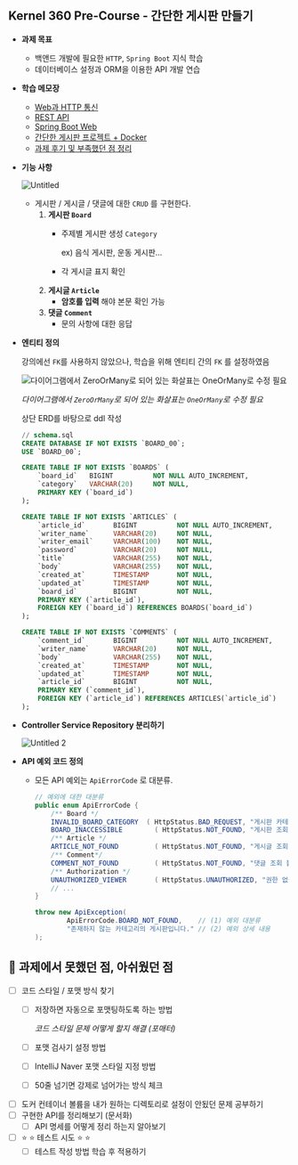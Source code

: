 ## Kernel 360 Pre-Course - 간단한 게시판 만들기

- **과제 목표**
    - 백앤드 개발에 필요한 `HTTP`, `Spring Boot` 지식 학습
    - 데이터베이스 설정과 ORM을 이용한 API 개발 연습
- **학습 메모장**
    - [Web과 HTTP 통신](https://www.notion.so/Web-HTTP-4bd6f48d010a4f749e46ceaf04a041ae?pvs=21)
    - [REST API](https://www.notion.so/REST-API-f3a3d09cfbe4435684ca8d595df505d4?pvs=21)
    - [Spring Boot Web](https://www.notion.so/Spring-Boot-Web-876c75da693c483486897731433d1a79?pvs=21)
    - [간단한 게시판 프로젝트 + Docker](https://www.notion.so/Docker-3c98228fe04a493e8f348e875837ddc5?pvs=21)
    - [과제 후기 및 부족했던 점 정리](https://www.notion.so/2803c5f8c30a4e18ad8568368f820339?pvs=21)
- **기능 사항**
    
    ![Untitled](https://github.com/user-attachments/assets/d2ec1596-7db9-4d03-b7c5-5097c13fdd8a)
    
    - 게시판 / 게시글 / 댓글에 대한 `CRUD` 를 구현한다.
        1. **게시판 `Board`**
            - 주제별 게시판 생성 `Category`
                
                ex) 음식 게시판, 운동 게시판… 
                
            - 각 게시글 표지 확인
        2. **게시글 `Article`**
            - **암호를 입력** 해야 본문 확인 가능
        3. **댓글 `Comment`**
            - 문의 사항에 대한 응답
- **엔티티 정의**
    
    강의에선 `FK`를 사용하지 않았으나, 학습을 위해 엔티티 간의 `FK` 를 설정하였음
  
    ![*다이어그램에서 `ZeroOrMany`로 되어 있는 화살표는 `OneOrMany`로 수정 필요*](https://github.com/user-attachments/assets/95a91f6d-613a-40c7-adee-c09789ae8c0b)

    *다이어그램에서 `ZeroOrMany`로 되어 있는 화살표는 `OneOrMany`로 수정 필요*
    
    상단 ERD를 바탕으로 ddl 작성
    
    ```sql
    // schema.sql
    CREATE DATABASE IF NOT EXISTS `BOARD_00`;
    USE `BOARD_00`;
    
    CREATE TABLE IF NOT EXISTS `BOARDS` (
        `board_id`   BIGINT          NOT NULL AUTO_INCREMENT,
        `category`   VARCHAR(20)     NOT NULL,
        PRIMARY KEY (`board_id`)
    );
    
    CREATE TABLE IF NOT EXISTS `ARTICLES` (
        `article_id`       BIGINT          NOT NULL AUTO_INCREMENT,
        `writer_name`      VARCHAR(20)     NOT NULL,
        `writer_email`     VARCHAR(100)    NOT NULL,
        `password`         VARCHAR(20)     NOT NULL,
        `title`            VARCHAR(255)    NOT NULL,
        `body`             VARCHAR(255)    NOT NULL,
        `created_at`       TIMESTAMP       NOT NULL,
        `updated_at`       TIMESTAMP       NOT NULL,
        `board_id`         BIGINT          NOT NULL,
        PRIMARY KEY (`article_id`),
        FOREIGN KEY (`board_id`) REFERENCES BOARDS(`board_id`)
    );
    
    CREATE TABLE IF NOT EXISTS `COMMENTS` (
        `comment_id`       BIGINT          NOT NULL AUTO_INCREMENT,
        `writer_name`      VARCHAR(20)     NOT NULL,
        `body`             VARCHAR(255)    NOT NULL,
        `created_at`       TIMESTAMP       NOT NULL,
        `updated_at`       TIMESTAMP       NOT NULL,
        `article_id`       BIGINT          NOT NULL,
        PRIMARY KEY (`comment_id`),
        FOREIGN KEY (`article_id`) REFERENCES ARTICLES(`article_id`)
    );
    ```
    
- **Controller Service Repository 분리하기**
    
    ![Untitled 2](https://github.com/user-attachments/assets/5b6836a6-6740-4161-b34d-4465610b68de)
    
- **API 예외 코드 정의**
    - 모든 API 예외는 `ApiErrorCode` 로 대분류.
        
        ```java
        // 예외에 대한 대분류
        public enum ApiErrorCode {
        	/** Board */
        	INVALID_BOARD_CATEGORY 	( HttpStatus.BAD_REQUEST, "게시판 카테고리 오류" ),
        	BOARD_INACCESSIBLE 		  ( HttpStatus.NOT_FOUND, "게시판 조회 불가" ),
        	/** Article */
        	ARTICLE_NOT_FOUND 		  ( HttpStatus.NOT_FOUND, "게시글 조회 불가" ),
        	/** Comment*/
        	COMMENT_NOT_FOUND 		  ( HttpStatus.NOT_FOUND, "댓글 조회 불가" ),
        	/** Authorization */
        	UNAUTHORIZED_VIEWER 	  ( HttpStatus.UNAUTHORIZED, "권한 없음" ),
        	// ...
        }
        ```
        
        ```java
        throw new ApiException(
        		ApiErrorCode.BOARD_NOT_FOUND,    // (1) 예외 대분류
        		"존재하지 않는 카테고리의 게시판입니다." // (2) 예외 상세 내용
        );
        ```
        

## 📌  과제에서 못했던 점, 아쉬웠던 점

- [ ]  코드 스타일 / 포맷 방식 찾기
    - [ ]  저장하면 자동으로 포맷팅하도록 하는 방법
        
        *코드 스타일 문제 어떻게 할지 해결 (포매터)*
        
    - [ ]  포맷 검사기 설정 방법
    - [ ]  IntelliJ Naver 포맷 스타일 지정 방법
    - [ ]  50줄 넘기면 강제로 넘어가는 방식 체크
- [ ]  도커 컨테이너 볼륨을 내가 원하는 디렉토리로 설정이 안됬던 문제 공부하기
- [ ]  구현한 API를 정리해보기 (문서화)
    - [ ]  API 명세를 어떻게 정리 하는지 알아보기
- [ ]  ⭐ ⭐ 테스트 시도 ⭐ ⭐
    - [ ]  테스트 작성 방법 학습 후 적용하기
